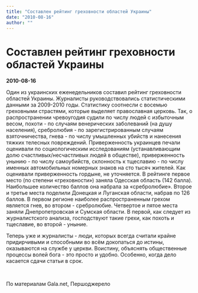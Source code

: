 ```yaml
---
title: "Составлен рейтинг греховности областей Украины"
date: "2010-08-16"
author: ""
---
```


# Составлен рейтинг греховности областей Украины

**2010-08-16** 

Один из украинских еженедельников составил рейтинг греховности областей Украины. Журналисты руководствовались статистическими данными за 2009-2010 годы. Статистику соотнесли с восемью греховными страстями, которые выделяет православная церковь. Так, о распространении чревоугодия судили по числу людей с избыточным весом, похоти - по случаям венерических заболеваний (на душу населения), сребролюбия - по зарегистрированным случаям взяточничества, гнева - по числу умышленных убийств и нанесения тяжких телесных повреждений. Приверженность украинцев печали оценивали по социологическим исследованиям (устанавливающим долю счастливых/несчастливых людей в обществе), приверженность унынию - по числу самоубийств, склонность к тщеславию - по числу именных автомобильных номерных знаков на сто тысяч жителей. Как оценивали приверженность гордыне, не уточняется. В рейтинге первое место (по степени «греховности») заняла Одесская область (142 балла). Наибольшее количество баллов она набрала за «сребролюбие». Второе и третье места поделили Донецкая и Луганская области, набрав по 126 баллов. В первом регионе наиболее распространенным грехом является гнев, во втором - сребролюбие. Четвертое и пятое места заняли Днепропетровская и Сумская области. В первой, как следует из журналистского анализа, господствуют такие грехи, как похоть и тщеславие, во второй - уныние.

Теперь уже и журналисты - люди, которых всегда считали крайне придирчивыми и способными во всём докопаться до истины, оказываются на службе у церкви. Воистину, объяснять общественные процессы волей бога - это просто и удобно. Особенно, когда дело касается сдачи статьи в срок.

 

По материалам Gala.net, Першоджерело